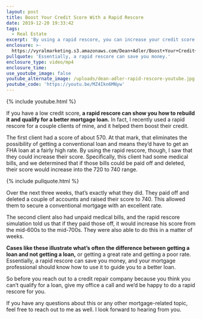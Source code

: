 ```yaml
---
layout: post
title: Boost Your Credit Score With a Rapid Rescore
date: 2019-12-20 19:33:42
tags:
  - Real Estate
excerpt: 'By using a rapid rescore, you can increase your credit score.'
enclosure: >-
  https://vyralmarketing.s3.amazonaws.com/Dean+Adler/Boost+Your+Credit+Score+With+a+Rapid+Rescore.mp4
pullquote: 'Essentially, a rapid rescore can save you money.'
enclosure_type: video/mp4
enclosure_time:
use_youtube_image: false
youtube_alternate_image: /uploads/dean-adler-rapid-rescore-youtube.jpg
youtube_code: 'https://youtu.be/MZ4Ikn6MNyw'
---
```


{% include youtube.html %}

If you have a low credit score, **a rapid rescore can show you how to rebuild it and qualify for a better mortgage loan.** In fact, I recently used a rapid rescore for a couple clients of mine, and it helped them boost their credit.&nbsp;

The first client had a score of about 570. At that mark, that eliminates the possibility of getting a conventional loan and means they’d have to get an FHA loan at a fairly high rate. By using the rapid rescore, though, I saw that they could increase their score. Specifically, this client had some medical bills, and we determined that if those bills could be paid off and deleted, their score would increase into the 720 to 740 range.&nbsp;

{% include pullquote.html %}

Over the next three weeks, that’s exactly what they did. They paid off and deleted a couple of accounts and raised their score to 740. This allowed them to secure a conventional mortgage with an excellent rate.&nbsp;

The second client also had unpaid medical bills, and the rapid rescore simulation told us that if they paid those off, it would increase his score from the mid-600s to the mid-700s. They were also able to do this in a matter of weeks.

**Cases like these illustrate what’s often the difference between getting a loan and not getting a loan,** or getting a great rate and getting a poor rate. Essentially, a rapid rescore can save you money, and your mortgage professional should know how to use it to guide you to a better loan.&nbsp;

So before you reach out to a credit repair company because you think you can’t qualify for a loan, give my office a call and we’d be happy to do a rapid rescore for you.&nbsp;

If you have any questions about this or any other mortgage-related topic, feel free to reach out to me as well. I look forward to hearing from you.